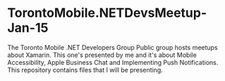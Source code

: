 # TorontoMobile.NETDevsMeetup-Jan-15
The Toronto Mobile .NET Developers Group Public group hosts meetups about Xamarin. This one's presented by me and it's about Mobile Accessibility, Apple Business Chat and Implementing Push Notifications. This repository contains files that I will be presenting.
